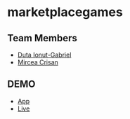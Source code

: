 # marketplacegames

## Team Members

- [Duta Ionut-Gabriel](https://github.com/EchilibratuL-2)
- [Mircea Crisan](https://github.com/Mircea72/)

## DEMO

- [App](https://github.com/EchilibratuL-2/marketplacegames)
- [Live](https://echilibratul-2.github.io/marketplacegames)